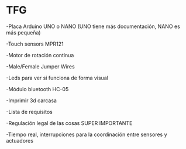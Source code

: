 # TFG

-Placa Arduino UNO o NANO (UNO tiene más documentación, NANO es más pequeña)


-Touch sensors MPR121


-Motor de rotación continua 


-Male/Female Jumper Wires


-Leds para ver si funciona de forma visual


-Módulo bluetooth HC-05


-Imprimir 3d carcasa

-Lista de requisitos


-Regulación legal de las cosas SUPER IMPORTANTE

-Tiempo real, interrupciones para la coordinación entre sensores y actuadores




